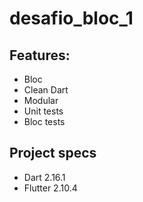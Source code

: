 # desafio_bloc_1

## Features:
- Bloc
- Clean Dart
- Modular
- Unit tests
- Bloc tests

## Project specs
- Dart 2.16.1
- Flutter 2.10.4
